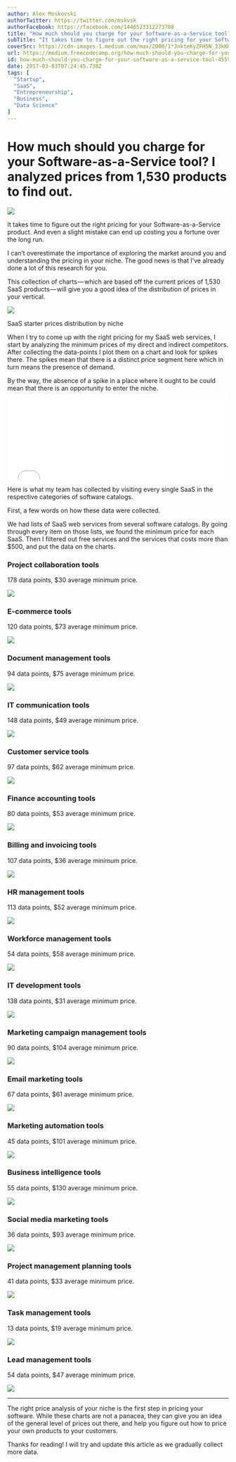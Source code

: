 ```yaml
---
author: Alex Moskovski
authorTwitter: https://twitter.com/mskvsk
authorFacebook: https://facebook.com/1446523312273708
title: "How much should you charge for your Software-as-a-Service tool? I analyzed prices from 1,530 products to find out."
subTitle: "It takes time to figure out the right pricing for your Software-as-a-Service product. And even a slight mistake can end up costing you a ..."
coverSrc: https://cdn-images-1.medium.com/max/2000/1*JnkteKyZFH5N_33kKH27BA.png
url: https://medium.freecodecamp.org/how-much-should-you-charge-for-your-software-as-a-service-tool-45595f49a990
id: how-much-should-you-charge-for-your-software-as-a-service-tool-45595f49a990
date: 2017-03-03T07:24:45.738Z
tags: [
  "Startup",
  "SaaS",
  "Entrepreneurship",
  "Business",
  "Data Science"
]
---
```

# How much should you charge for your Software-as-a-Service tool? I analyzed prices from 1,530 products to find out.







![](https://cdn-images-1.medium.com/max/2000/1*JnkteKyZFH5N_33kKH27BA.png)







It takes time to figure out the right pricing for your Software-as-a-Service product. And even a slight mistake can end up costing you a fortune over the long run.

I can’t overestimate the importance of exploring the market around you and understanding the pricing in your niche. The good news is that I’ve already done a lot of this research for you.

This collection of charts — which are based off the current prices of 1,530 SaaS products — will give you a good idea of the distribution of prices in your vertical.







![](https://cdn-images-1.medium.com/max/2000/1*1_C6vVvbL1QY7hT08u2iYA.png)

SaaS starter prices distribution by niche







When I try to come up with the right pricing for my SaaS web services, I start by analyzing the minimum prices of my direct and indirect competitors. After collecting the data-points I plot them on a chart and look for spikes there. The spikes mean that there is a distinct price segment here which in turn means the presence of demand.

By the way, the absence of a spike in a place where it ought to be could mean that there is an opportunity to enter the niche.





<iframe data-width="500" data-height="185" width="500" height="185" src="/media/2f909d65494488d197b90a3318db9242?postId=45595f49a990" data-media-id="2f909d65494488d197b90a3318db9242" data-thumbnail="https://i.embed.ly/1/image?url=https%3A%2F%2Fpbs.twimg.com%2Fmedia%2FC5IHeqeWYAE_jhF.jpg%3Alarge&amp;key=4fce0568f2ce49e8b54624ef71a8a5bd" allowfullscreen="" frameborder="0"></iframe>





Here is what my team has collected by visiting every single SaaS in the respective categories of software catalogs.

First, a few words on how these data were collected.

We had lists of SaaS web services from several software catalogs. By going through every item on those lists, we found the minimum price for each SaaS. Then I filtered out free services and the services that costs more than $500, and put the data on the charts.

### Project collaboration tools

178 data points, $30 average minimum price.







![](https://cdn-images-1.medium.com/max/2000/1*fckHgmRieZyVnhmorOLaNw.jpeg)







### E-commerce tools

120 data points, $73 average minimum price.







![](https://cdn-images-1.medium.com/max/2000/1*6ZC9BEsicfSPzTZwE0725Q.jpeg)







### Document management tools

94 data points, $75 average minimum price.







![](https://cdn-images-1.medium.com/max/2000/1*JIBX3QW62nfK5QfOiK3lrw.jpeg)







### IT communication tools

148 data points, $49 average minimum price.







![](https://cdn-images-1.medium.com/max/2000/1*A5oaNIOhvkL2VTwOzlLm2w.jpeg)







### Customer service tools

97 data points, $62 average minimum price.







![](https://cdn-images-1.medium.com/max/2000/1*POfQaCkOW2r8FPmlX3BRxg.jpeg)







### Finance accounting tools

80 data points, $53 average minimum price.







![](https://cdn-images-1.medium.com/max/2000/1*0ZWvi9yQdDG793oVBsdRcg.jpeg)







### Billing and invoicing tools

107 data points, $36 average minimum price.







![](https://cdn-images-1.medium.com/max/2000/1*tyAdSFJxMnXuisM_dUJe-Q.jpeg)







### HR management tools

113 data points, $52 average minimum price.







![](https://cdn-images-1.medium.com/max/2000/1*3NMcUi3nehQVEGU4I7kwHA.jpeg)







### Workforce management tools

54 data points, $58 average minimum price.







![](https://cdn-images-1.medium.com/max/2000/1*R2gx2wibEZn0srqG5DDaKg.jpeg)







### IT development tools

138 data points, $31 average minimum price.







![](https://cdn-images-1.medium.com/max/2000/1*oMdsdxrYtyx0a0TtaxhnOw.jpeg)







### Marketing campaign management tools

90 data points, $104 average minimum price.







![](https://cdn-images-1.medium.com/max/2000/1*k7dlww3iTowJP5uFvHSOWw.jpeg)







### Email marketing tools

67 data points, $61 average minimum price.







![](https://cdn-images-1.medium.com/max/2000/1*-OBzL5VVYerCpKau8ZClpg.jpeg)







### Marketing automation tools

45 data points, $101 average minimum price.







![](https://cdn-images-1.medium.com/max/2000/1*EelTB_FK4b6-j2Z1RCP6Qg.jpeg)







### Business intelligence tools

55 data points, $130 average minimum price.







![](https://cdn-images-1.medium.com/max/2000/1*jDOYaHvhBr7c-E9n2fkDtQ.jpeg)







### Social media marketing tools

36 data points, $93 average minimum price.







![](https://cdn-images-1.medium.com/max/2000/1*2uYxZ2QMYLPDIgWhyjjayg.jpeg)







### Project management planning tools

41 data points, $33 average minimum price.







![](https://cdn-images-1.medium.com/max/2000/1*FIvUCkAswOTLBhzmlcg0TA.jpeg)







### Task management tools

13 data points, $19 average minimum price.







![](https://cdn-images-1.medium.com/max/2000/1*492E4KJKPm2lwQ2URCNrBw.jpeg)







### Lead management tools

54 data points, $47 average minimum price.







![](https://cdn-images-1.medium.com/max/2000/1*XZMR9zWOVr5bc8daeRXUlw.jpeg)













* * *







The right price analysis of your niche is the first step in pricing your software. While these charts are not a panacea, they can give you an idea of the general level of prices out there, and help you figure out how to price your own products to your customers.

Thanks for reading! I will try and update this article as we gradually collect more data.








